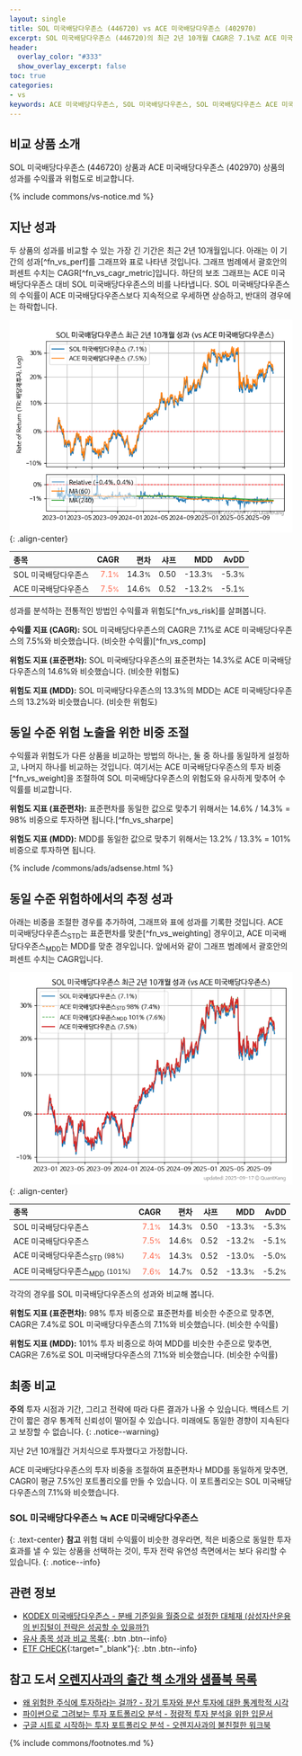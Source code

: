 ```yaml
---
layout: single
title: SOL 미국배당다우존스 (446720) vs ACE 미국배당다우존스 (402970)
excerpt: SOL 미국배당다우존스 (446720)의 최근 2년 10개월 CAGR은 7.1%로 ACE 미국배당다우존스 (402970)의 7.5%와 비슷했습니다.
header:
  overlay_color: "#333"
  show_overlay_excerpt: false
toc: true
categories:
- vs
keywords: ACE 미국배당다우존스, SOL 미국배당다우존스, SOL 미국배당다우존스 ACE 미국배당다우존스 비교, 446720, 402970, 446720 446720 비교
---
```


## 비교 상품 소개


SOL 미국배당다우존스 (446720) 상품과 ACE 미국배당다우존스 (402970) 상품의 성과를 수익률과 위험도로 비교합니다.





{% include commons/vs-notice.md %}

## 지난 성과

두 상품의 성과를 비교할 수 있는 가장 긴 기간은 최근 2년 10개월입니다. 아래는 이 기간의 성과[^fn_vs_perf]를 그래프와 표로 나타낸 것입니다.
그래프 범례에서 괄호안의 퍼센트 수치는 CAGR[^fn_vs_cagr_metric]입니다.
하단의 보조 그래프는 ACE 미국배당다우존스 대비 SOL 미국배당다우존스의 비를 나타냅니다.
SOL 미국배당다우존스의 수익률이 ACE 미국배당다우존스보다 지속적으로 우세하면 상승하고, 반대의 경우에는 하락합니다.

![SOL 미국배당다우존스](/vs/images/446720-vs-402970_dual.png){: .align-center}

| **종목** | **CAGR** | **편차** | **샤프** | **MDD** | **AvDD** |
| :------------ | ------: | -----------: | -------: | ------: | -------: |
| SOL 미국배당다우존스 | <span style="color: tomato">7.1<small>%</small></span> | 14.3<small>%</small> | 0.50 | -13.3<small>%</small> | -5.3<small>%</small> |
| ACE 미국배당다우존스 | <span style="color: tomato">7.5<small>%</small></span> | 14.6<small>%</small> | 0.52 | -13.2<small>%</small> | -5.1<small>%</small> |

<!-- more -->


성과를 분석하는 전통적인 방법인 수익률과 위험도[^fn_vs_risk]를 살펴봅니다.

**수익률 지표 (CAGR):** SOL 미국배당다우존스의 CAGR은 7.1%로 ACE 미국배당다우존스의 7.5%와 비슷했습니다. (비슷한 수익률)[^fn_vs_comp]

**위험도 지표 (표준편차):** SOL 미국배당다우존스의 표준편차는 14.3%로 ACE 미국배당다우존스의 14.6%와 비슷했습니다. (비슷한 위험도)

**위험도 지표 (MDD):** SOL 미국배당다우존스의 13.3%의 MDD는 ACE 미국배당다우존스의 13.2%와 비슷했습니다. (비슷한 위험도)



## 동일 수준 위험 노출을 위한 비중 조절

수익률과 위험도가 다른 상품을 비교하는 방법의 하나는, 둘 중 하나를 동일하게 설정하고, 나머지 하나를 비교하는 것입니다.
여기서는 ACE 미국배당다우존스의 투자 비중[^fn_vs_weight]을 조절하여 SOL 미국배당다우존스의 위험도와 유사하게 맞추어 수익률를 비교합니다.

**위험도 지표 (표준편차):** 표준편차를 동일한 값으로 맞추기 위해서는 14.6% / 14.3% = 98% 비중으로 투자하면 됩니다.[^fn_vs_sharpe]

**위험도 지표 (MDD):** MDD를 동일한 값으로 맞추기 위해서는 13.2% / 13.3% = 101% 비중으로 투자하면 됩니다.


{% include /commons/ads/adsense.html %}



## 동일 수준 위험하에서의 추정 성과

아래는 비중을 조절한 경우를 추가하여, 그래프와 표에 성과를 기록한 것입니다.
ACE 미국배당다우존스<sub>STD</sub>는 표준편차를 맞춘[^fn_vs_weighting] 경우이고, ACE 미국배당다우존스<sub>MDD</sub>는 MDD를 맞춘 경우입니다.
앞에서와 같이 그래프 범례에서 괄호안의 퍼센트 수치는 CAGR입니다.


![SOL 미국배당다우존스](/vs/images/446720-vs-402970.png){: .align-center}



| **종목** | **CAGR** | **편차** | **샤프** | **MDD** | **AvDD** |
| :------------ | ------: | -----------: | -------: | ------: | -------: |
| SOL 미국배당다우존스 | <span style="color: tomato">7.1<small>%</small></span> | 14.3<small>%</small> | 0.50 | -13.3<small>%</small> | -5.3<small>%</small> |
| ACE 미국배당다우존스 | <span style="color: tomato">7.5<small>%</small></span> | 14.6<small>%</small> | 0.52 | -13.2<small>%</small> | -5.1<small>%</small> |
| ACE 미국배당다우존스<sub>STD</sub> <small>(98%)</small> | <span style="color: tomato">7.4<small>%</small></span> | 14.3<small>%</small> | 0.52 | -13.0<small>%</small> | -5.0<small>%</small> |
| ACE 미국배당다우존스<sub>MDD</sub> <small>(101%)</small> | <span style="color: tomato">7.6<small>%</small></span> | 14.7<small>%</small> | 0.52 | -13.3<small>%</small> | -5.2<small>%</small> |



각각의 경우를 SOL 미국배당다우존스의 성과와 비교해 봅니다.

**위험도 지표 (표준편차):** 98% 투자 비중으로 표준편차를 비슷한 수준으로 맞추면, CAGR은 7.4%로 SOL 미국배당다우존스의 7.1%와 비슷했습니다. (비슷한 수익률)

**위험도 지표 (MDD):** 101% 투자 비중으로 하여 MDD를 비슷한 수준으로 맞추면, CAGR은 7.6%로 SOL 미국배당다우존스의 7.1%와 비슷했습니다. (비슷한 수익률)




## 최종 비교

**주의** 투자 시점과 기간, 그리고 전략에 따라 다른 결과가 나올 수 있습니다. 백테스트 기간이 짧은 경우 통계적 신뢰성이 떨어질 수 있습니다. 미래에도 동일한 경향이 지속된다고 보장할 수 없습니다.
{: .notice--warning}

지난 2년 10개월간 거치식으로 투자했다고 가정합니다.

ACE 미국배당다우존스의 투자 비중을 조절하여 표준편차나 MDD를 동일하게 맞추면, CAGR이 평균 7.5%인 포트폴리오를 만들 수 있습니다.
이 포트폴리오는 SOL 미국배당다우존스의 7.1%와 비슷했습니다.

### SOL 미국배당다우존스 ≒ ACE 미국배당다우존스
{: .text-center}
**참고** 위험 대비 수익률이 비슷한 경우라면, 적은 비중으로 동일한 투자 효과를 낼 수 있는 상품을 선택하는 것이, 투자 전략 유연성 측면에서는 보다 유리할 수 있습니다.
{: .notice--info}


## 관련 정보

- [KODEX 미국배당다우존스 - 분배 기준일을 월중으로 설정한 대체재 (삼성자산운용의 빈집털이 전략은 성공할 수 있을까?)](https://kongdori.tistory.com/311)
- [유사 종목 성과 비교 목록](/vs/){: .btn .btn--info}
- [ETF CHECK](https://www.etfcheck.co.kr/mobile/etpitem/402970/compare?compCode%5B%5D=446720){:target="_blank"}{: .btn .btn--info}


## 참고 도서 [오렌지사과의 출간 책 소개와 샘플북 목록](https://kongdori.tistory.com/691)

- [왜 위험한 주식에 투자하라는 걸까? - 장기 투자와 분산 투자에 대한 통계학적 시각](https://kongdori.tistory.com/421)
- [파이썬으로 그려보는 투자 포트폴리오 분석  - 정량적 투자 분석을 위한 입문서](https://kongdori.tistory.com/643)
- [구글 시트로 시작하는 투자 포트폴리오 분석 - 오렌지사과의 불친절한 워크북](https://kongdori.tistory.com/449)

{% include commons/footnotes.md %}